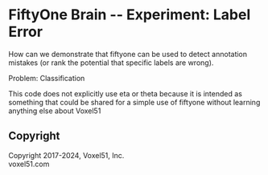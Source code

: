 # FiftyOne Brain -- Experiment:  Label Error

How can we demonstrate that fiftyone can be used to detect annotation mistakes (or rank the potential that specific labels are wrong).

Problem: Classification

This code does not explicitly use eta or theta because it is intended as something that could be shared for a simple use of fiftyone without learning anything else about Voxel51





## Copyright

Copyright 2017-2024, Voxel51, Inc.<br>
voxel51.com
